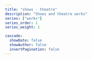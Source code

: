 ```yaml
---
title: "shows · theatre"
description: "Shows and theatre works"
series: ["works"]
series_order: 1
series_weight: 1

cascade:
  showDate: false
  showAuthor: false
  invertPagination: false
---
```

